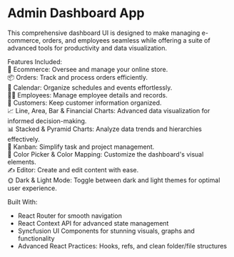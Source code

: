 # Admin Dashboard App

This comprehensive dashboard UI is designed to make managing e-commerce, orders, and employees seamless while offering a suite of advanced tools for productivity and data visualization.

Features Included:  
🛒 Ecommerce: Oversee and manage your online store.  
📦 Orders: Track and process orders efficiently.  
📅 Calendar: Organize schedules and events effortlessly.  
👩‍💼 Employees: Manage employee details and records.  
👥 Customers: Keep customer information organized.  
📈 Line, Area, Bar & Financial Charts: Advanced data visualization for informed decision-making.  
📊 Stacked & Pyramid Charts: Analyze data trends and hierarchies effectively.  
📌 Kanban: Simplify task and project management.  
🎨 Color Picker & Color Mapping: Customize the dashboard's visual elements.  
✍️ Editor: Create and edit content with ease.  
🌞 Dark & Light Mode: Toggle between dark and light themes for optimal user experience.

Built With:

- React Router for smooth navigation
- React Context API for advanced state management
- Syncfusion UI Components for stunning visuals, graphs and functionality
- Advanced React Practices: Hooks, refs, and clean folder/file structures
